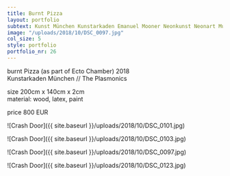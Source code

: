 ```yaml
---
title: Burnt Pizza
layout: portfolio
subtext: Kunst München Kunstarkaden Emanuel Mooner Neonkunst Neonart Munich Pizza
image: "/uploads/2018/10/DSC_0097.jpg"
col_size: 5
style: portfolio
portfolio_nr: 26
---
```


burnt Pizza (as part of Ecto Chamber)
2018  
Kunstarkaden München // The Plasmonics

size 200cm x 140cm x 2cm  
material: wood, latex, paint

price 800 EUR

![Crash Door]({{ site.baseurl }}/uploads/2018/10/DSC_0101.jpg)

![Crash Door]({{ site.baseurl }}/uploads/2018/10/DSC_0103.jpg)

![Crash Door]({{ site.baseurl }}/uploads/2018/10/DSC_0097.jpg)

![Crash Door]({{ site.baseurl }}/uploads/2018/10/DSC_0123.jpg)